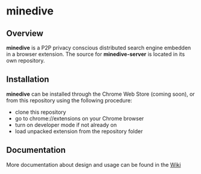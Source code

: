 # minedive

## Overview
**minedive** is a P2P privacy conscious distributed search engine embedden in a browser extension. The source for **minedive-server** is located in its own repository.

## Installation
**minedive** can be installed through the Chrome Web Store (coming soon), or from this repository using the following procedure:

- clone this repository
- go to chrome://extensions on your Chrome browser
- turn on developer mode if not already on
- load unpacked extension from the repository folder

## Documentation
More documentation about design and usage can be found in the [Wiki](https://github.com/ckin-it/minedive/wiki)
